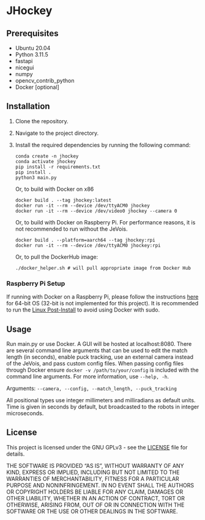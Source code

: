 # JHockey

## Prerequisites

- Ubuntu 20.04
- Python 3.11.5
- fastapi
- nicegui
- numpy
- opencv_contrib_python 
- Docker [optional]

## Installation

1. Clone the repository.
2. Navigate to the project directory.
3. Install the required dependencies by running the following command:

    ```shell
    conda create -n jhockey
    conda activate jhockey
    pip install -r requirements.txt
    pip install .
    python3 main.py
    ```

    Or, to build with Docker on x86
    ```shell
    docker build . --tag jhockey:latest
    docker run -it --rm --device /dev/ttyACM0 jhockey 
    docker run -it --rm --device /dev/video0 jhockey --camera 0
    ```
    
    Or, to build with Docker on Raspberry Pi. For performance reasons, it is not recommended to run without the JeVois. 
    ```shell
    docker build . --platform=aarch64 --tag jhockey:rpi
    docker run -it --rm --device /dev/ttyACM0 jhockey:rpi 
    ```

    Or, to pull the DockerHub image:
    ```shell
    ./docker_helper.sh # will pull appropriate image from Docker Hub
    ```
### Raspberry Pi Setup

If running with Docker on a Raspberry Pi, please follow the instructions [here](https://docs.docker.com/engine/install/debian/) for 64-bit OS (32-bit is not implemented for this project). It is recommended to run the [Linux Post-Install](https://docs.docker.com/engine/install/linux-postinstall/) to avoid using Docker with sudo.

## Usage

Run main.py or use Docker. A GUI will be hosted at localhost:8080. There are several command line arguments that can be used to edit the match length (in seconds), enable puck tracking, use an external camera instead of the JeVois, and pass custom config files. When passing config files through Docker ensure ```docker -v /path/to/your/config``` is included with the command line arguments. For more information, use ```--help, -h```.

Arguments: ```--camera, --config, --match_length, --puck_tracking```

All positional types use integer millimeters and milliradians as default units. Time is given in seconds by default, but broadcasted to the robots in integer microseconds. 


## License

This project is licensed under the GNU GPLv3 - see the [LICENSE](LICENSE) file for details.

THE SOFTWARE IS PROVIDED “AS IS”, WITHOUT WARRANTY OF ANY KIND, EXPRESS OR IMPLIED, INCLUDING BUT NOT LIMITED TO THE WARRANTIES OF MERCHANTABILITY, FITNESS FOR A PARTICULAR PURPOSE AND NONINFRINGEMENT. IN NO EVENT SHALL THE AUTHORS OR COPYRIGHT HOLDERS BE LIABLE FOR ANY CLAIM, DAMAGES OR OTHER LIABILITY, WHETHER IN AN ACTION OF CONTRACT, TORT OR OTHERWISE, ARISING FROM, OUT OF OR IN CONNECTION WITH THE SOFTWARE OR THE USE OR OTHER DEALINGS IN THE SOFTWARE.
